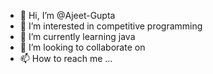 - 👋 Hi, I’m @Ajeet-Gupta
- 👀 I’m interested in competitive programming 
- 🌱 I’m currently learning java
- 💞️ I’m looking to collaborate on 
- 📫 How to reach me ...

<!---
Ajeet-Gupta/Ajeet-Gupta is a ✨ special ✨ repository because its `README.md` (this file) appears on your GitHub profile.
You can click the Preview link to take a look at your changes.
--->
